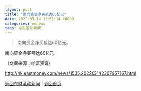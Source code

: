 ```yaml
---
layout: post
title: "南向资金净买额达60亿元"
date: 2022-03-14 13:51:14 +0800
categories: emnews
tags: 东财滚动新闻
---
```

> 南向资金净买额达60亿元。

<p>南向资金净买额达60亿元。 </p><p class="em_media">（文章来源：哈富资讯）</p>

<http://hk.eastmoney.com/news/1535,202203142307957167.html>

[返回东财滚动新闻](//finews.withounder.com/emnews/)｜[返回首页](//finews.withounder.com/)